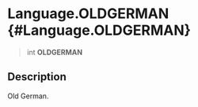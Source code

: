 Language.OLDGERMAN {#Language.OLDGERMAN}
==================

> int **OLDGERMAN**

Description
-----------

Old German.
